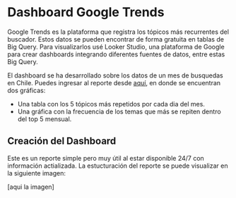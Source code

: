 # Dashboard Google Trends

Google Trends es la plataforma que registra los tópicos más recurrentes del buscador. Estos datos se pueden encontrar de forma gratuita en tablas de Big Query. Para visualizarlos usé Looker Studio, una plataforma de Google para crear dashboards integrando diferentes fuentes de datos, entre estas Big Query.

El dashboard se ha desarrollado sobre los datos de un mes de busquedas en Chile. Puedes ingresar al reporte desde [aquí](https://lookerstudio.google.com/reporting/a241c0ad-ed8f-40af-bdd7-8edb61f05846), en donde se encuentran dos gráficas:

- Una tabla con los 5 tópicos más repetidos por cada dia del mes.
- Una gráfica con la frecuencia de los temas que más se repiten dentro del top 5 mensual.

## Creación del Dashboard

Este es un reporte simple pero muy útil al estar disponible 24/7 con información actializada. La estucturación del reporte se puede visualizar en la siguiente imagen:

[aqui la imagen]


  
